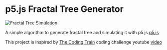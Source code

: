 # p5.js Fractal Tree Generator

![Fractal Tree Simulation](https://media.giphy.com/media/3oFzmm4Nbm6RhLtOgM/giphy.gif)

A simple algorithm to generate fractal tree and simulating it with p5.js [p5.js](https://p5js.org/)

This project is inspired by [The Coding Train](https://github.com/CodingTrain) coding challenge youtube [video](https://www.youtube.com/watch?v=0jjeOYMjmDU)